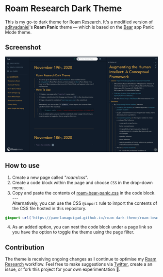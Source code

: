 # Roam Research Dark Theme

This is my go-to dark theme for [Roam Research](https://roamresearch.com). It's a modified version of [adityadaniel](https://github.com/adityadaniel)'s **Roam Panic** theme — which is based on the [Bear](https://bear.app/) app Panic Mode theme.

## Screenshot
![](/roam-bear-panic.png)

## How to use
1. Create a new page called "_roam/css_".
2. Create a code block within the page and choose `CSS` in the drop-down menu.
3. Copy and paste the contents of [roam-bear-panic.css](https://github.com/pamelamaguigad/roam-dark-theme/blob/master/roam-bear-panic.css) in the code block.<br>---<br>
Alternatively, you can use the CSS `@import` rule to import the contents of the CSS file hosted in this repository.
```css
@import url('https://pamelamaguigad.github.io/roam-dark-theme/roam-bear-panic.css');
```

4. As an added option, you can nest the code block under a page link so you have the option to toggle the theme using the page filter.

## Contribution
The theme is receiving ongoing changes as I continue to optimise my [Roam Research](https://roamresearch.com) workflow. Feel free to make suggestions via [Twitter](https://twitter.com/PamelaMaguigad), create a an issue, or fork this project for your own experimentation 🧪.
